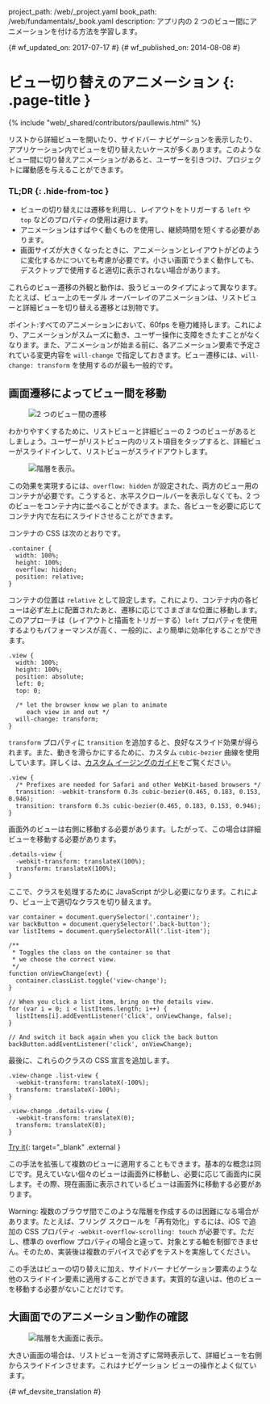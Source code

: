 project_path: /web/_project.yaml
book_path: /web/fundamentals/_book.yaml
description: アプリ内の 2 つのビュー間にアニメーションを付ける方法を学習します。

{# wf_updated_on: 2017-07-17 #}
{# wf_published_on: 2014-08-08 #}

# ビュー切り替えのアニメーション {: .page-title }

{% include "web/_shared/contributors/paullewis.html" %}

リストから詳細ビューを開いたり、サイドバー ナビゲーションを表示したり、アプリケーション内でビューを切り替えたいケースが多くあります。このようなビュー間に切り替えアニメーションがあると、ユーザーを引きつけ、プロジェクトに躍動感を与えることができます。

### TL;DR {: .hide-from-toc }
* ビューの切り替えには遷移を利用し、レイアウトをトリガーする `left` や `top` などのプロパティの使用は避けます。
* アニメーションはすばやく動くものを使用し、継続時間を短くする必要があります。
* 画面サイズが大きくなったときに、アニメーションとレイアウトがどのように変化するかについても考慮が必要です。小さい画面でうまく動作しても、デスクトップで使用すると適切に表示されない場合があります。

これらのビュー遷移の外観と動作は、扱うビューのタイプによって異なります。たとえば、ビュー上のモーダル オーバーレイのアニメーションは、リストビューと詳細ビューを切り替える遷移とは別物です。

ポイント:すべてのアニメーションにおいて、60fps を極力維持します。これにより、アニメーションがスムーズに動き、ユーザー操作に支障をきたすことがなくなります。また、アニメーションが始まる前に、各アニメーション要素で予定されている変更内容を `will-change` で指定しておきます。ビュー遷移には、`will-change: transform` を使用するのが最も一般的です。

##  画面遷移によってビュー間を移動

<div class="attempt-left">
  <figure>
    <img src="images/view-translate.gif" alt="2 つのビュー間の遷移" />
  </figure>
</div>

わかりやすくするために、リストビューと詳細ビューの 2 つのビューがあるとしましょう。ユーザーがリストビュー内のリスト項目をタップすると、詳細ビューがスライドインして、リストビューがスライドアウトします。

<div style="clear:both;"></div>

<div class="attempt-right">
  <figure>
    <img src="images/container-two-views.svg" alt="階層を表示。" />
  </figure>
</div>

この効果を実現するには、`overflow: hidden` が設定された、両方のビュー用のコンテナが必要です。こうすると、水平スクロールバーを表示しなくても、2 つのビューをコンテナ内に並べることができます。また、各ビューを必要に応じてコンテナ内で左右にスライドさせることができます。

<div style="clear:both;"></div>

コンテナの CSS は次のとおりです。


    .container {
      width: 100%;
      height: 100%;
      overflow: hidden;
      position: relative;
    }
    

コンテナの位置は `relative` として設定します。これにより、コンテナ内の各ビューは必ず左上に配置されたあと、遷移に応じてさまざまな位置に移動します。このアプローチは（レイアウトと描画をトリガーする）`left` プロパティを使用するよりもパフォーマンスが高く、一般的に、より簡単に効率化することができます。


    .view {
      width: 100%;
      height: 100%;
      position: absolute;
      left: 0;
      top: 0;
    
      /* let the browser know we plan to animate
         each view in and out */
      will-change: transform;
    }
    

`transform` プロパティに `transition` を追加すると、良好なスライド効果が得られます。また、動きを滑らかにするために、カスタム `cubic-bezier` 曲線を使用しています。詳しくは、[カスタム イージングのガイド](custom-easing)をご覧ください。


    .view {
      /* Prefixes are needed for Safari and other WebKit-based browsers */
      transition: -webkit-transform 0.3s cubic-bezier(0.465, 0.183, 0.153, 0.946);
      transition: transform 0.3s cubic-bezier(0.465, 0.183, 0.153, 0.946);
    }
    

画面外のビューは右側に移動する必要があります。したがって、この場合は詳細ビューを移動する必要があります。


    .details-view {
      -webkit-transform: translateX(100%);
      transform: translateX(100%);
    }
    

ここで、クラスを処理するために JavaScript が少し必要になります。これにより、ビュー上で適切なクラスを切り替えます。


    var container = document.querySelector('.container');
    var backButton = document.querySelector('.back-button');
    var listItems = document.querySelectorAll('.list-item');
    
    /**
     * Toggles the class on the container so that
     * we choose the correct view.
     */
    function onViewChange(evt) {
      container.classList.toggle('view-change');
    }
    
    // When you click a list item, bring on the details view.
    for (var i = 0; i < listItems.length; i++) {
      listItems[i].addEventListener('click', onViewChange, false);
    }
    
    // And switch it back again when you click the back button
    backButton.addEventListener('click', onViewChange);
    

最後に、これらのクラスの CSS 宣言を追加します。


    .view-change .list-view {
      -webkit-transform: translateX(-100%);
      transform: translateX(-100%);
    }
    
    .view-change .details-view {
      -webkit-transform: translateX(0);
      transform: translateX(0);
    }
    
[Try it](https://googlesamples.github.io/web-fundamentals/fundamentals/design-and-ui/animations/inter-view-animation.html){: target="_blank" .external }

この手法を拡張して複数のビューに適用することもできます。基本的な概念は同じです。見えていない個々のビューは画面外に移動し、必要に応じて画面内に戻します。その際、現在画面に表示されているビューは画面外に移動する必要があります。

Warning: 複数のブラウザ間でこのような階層を作成するのは困難になる場合があります。たとえば、フリング スクロールを「再有効化」するには、iOS で追加の CSS プロパティ  `-webkit-overflow-scrolling: touch` が必要です。ただし、標準の overflow プロパティの場合と違って、対象とする軸を制御できません。そのため、実装後は複数のデバイスで必ずをテストを実施してください。

この手法はビューの切り替えに加え、サイドバー ナビゲーション要素のような他のスライドイン要素に適用することができます。実質的な違いは、他のビューを移動する必要がないことだけです。

## 大画面でのアニメーション動作の確認

<div class="attempt-right">
  <figure>
    <img src="images/container-two-views-ls.svg" alt="階層を大画面に表示。" />
  </figure>
</div>

大きい画面の場合は、リストビューを消さずに常時表示して、詳細ビューを右側からスライドインさせます。これはナビゲーション ビューの操作とよく似ています。






{# wf_devsite_translation #}
